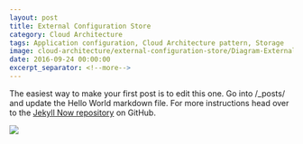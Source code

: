 ```yaml
---
layout: post
title: External Configuration Store
category: Cloud Architecture
tags: Application configuration, Cloud Architecture pattern, Storage
image: cloud-architecture/external-configuration-store/Diagram-External-Configuration-Store.png
date: 2016-09-24 00:00:00
excerpt_separator: <!--more-->
---
```


The easiest way to make your first post is to edit this one. Go into /_posts/ and update the Hello World markdown file. For more instructions head over to the [Jekyll Now repository](https://github.com/barryclark/jekyll-now) on GitHub.
<!--more-->


<img src="{{ site.url }}/images/cloud-architecture/external-configuration-store/Diagram-External-Configuration-Store.png">
